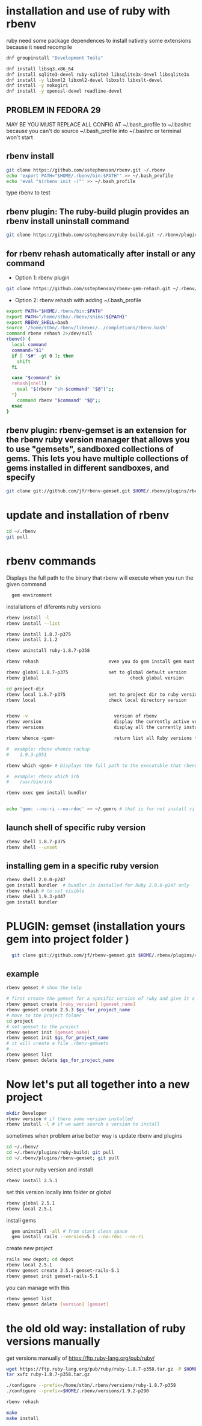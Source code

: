 
# installation and use of ruby with rbenv

ruby need some package dependences to install natively some extensions because it need recompile

```bash
dnf groupinstall "Development Tools"

dnf install libsq3.x86_64
dnf install sqlite3-devel ruby-sqlite3 libsqlite3x-devel libsqlite3x
dnf install -y libxml2 libxml2-devel libxslt libxslt-devel
dnf install -y nokogiri
dnf install -y openssl-devel readline-devel
```

## PROBLEM IN FEDORA 29

MAY BE YOU MUST REPLACE ALL CONFIG AT ~/.bash_profile to ~/.bashrc
because  you can't do  source ~/.bash_profile into ~/.bashrc or terminal won't start

## rbenv install

```bash
git clone https://github.com/sstephenson/rbenv.git ~/.rbenv
echo 'export PATH="$HOME/.rbenv/bin:$PATH"' >> ~/.bash_profile
echo 'eval "$(rbenv init -)"' >> ~/.bash_profile
```
type rbenv to test

## rbenv plugin: The ruby-build plugin provides an rbenv install uninstall command

```bash
git clone https://github.com/sstephenson/ruby-build.git ~/.rbenv/plugins/ruby-build
```

## for rbenv rehash automatically after install or any command

- Option 1: rbenv plugin
```bash
git clone https://github.com/sstephenson/rbenv-gem-rehash.git ~/.rbenv/plugins/rbenv-gem-rehash
```

- Option 2: rbenv rehash with adding ~/.bash_profile
```bash
export PATH="$HOME/.rbenv/bin:$PATH"
export PATH="/home/stbn/.rbenv/shims:${PATH}"
export RBENV_SHELL=bash
source '/home/stbn/.rbenv/libexec/../completions/rbenv.bash'
command rbenv rehash 2>/dev/null
rbenv() {
  local command
  command="$1"
  if [ "$#" -gt 0 ]; then
    shift
  fi

  case "$command" in
  rehash|shell)
    eval "$(rbenv "sh-$command" "$@")";;
  *)
    command rbenv "$command" "$@";;
  esac
}
```

## rbenv plugin: rbenv-gemset is an extension for the rbenv ruby version manager that allows you to use "gemsets", sandboxed collections of gems. This lets you have multiple collections of gems installed in different sandboxes, and specify

```bash
git clone git://github.com/jf/rbenv-gemset.git $HOME/.rbenv/plugins/rbenv-gemset
```





# update and installation of rbenv

```bash
cd ~/.rbenv
git pull
```

# rbenv commands

Displays the full path to the binary that rbenv will execute when you run the given command

```bash
  gem environment
```

installations of diferents ruby versions

```bash
rbenv install -l
rbenv install --list

rbenv install 1.8.7-p375
rbenv install 2.1.2

rbenv uninstall ruby-1.8.7-p358

rbenv rehash                          even you do gem install gem must run this command

rbenv global 1.8.7-p375               set to global default version
rbenv global				                  check global version

cd project-dir                        
rbenv local 1.8.7-p375                set to project dir to ruby version by .rbenv dir
rbenv local                           check local directory version


rbenv -v                                version of rbenv
rbenv version                           display the currently active version of ruby
rbenv versions                          display all the currently installed versions of ruby

rbenv whence <gem>                      return list all Ruby versions that contain the given executable

#  example: rbenv whence rackup
#    1.9.3-p551

rbenv which <gem> # Displays the full path to the executable that rbenv will invoke when you run the given command.

#  example: rbenv which irb
#    /usr/bin/irb

rbenv exec gem install bundler


echo 'gem: --no-ri --no-rdoc' >> ~/.gemrc # that is for not install ri and rdoc
```




## launch shell of specific ruby version

```bash
rbenv shell 1.8.7-p375
rbenv shell --unset
```

## installing gem in a specific ruby version

```bash
rbenv shell 2.0.0-p247
gem install bundler  # bundler is installed for Ruby 2.0.0-p247 only
rbenv rehash # to set visible
rbenv shell 1.9.3-p447
gem install bundler
```


# PLUGIN: gemset (installation yours gem into project folder )

```bash
  git clone git://github.com/jf/rbenv-gemset.git $HOME/.rbenv/plugins/rbenv-gemset
```

## example

```bash
rbenv gemset # show the help

# first create the gemset for a specific version of ruby and give it a name
rbenv gemset create [ruby_version] [gemset_name]
rbenv gemset create 2.5.3 $gs_for_project_name
# move to the project folder
cd project
# set gemset to the project
rbenv gemset init [gemset_name]
rbenv gemset init $gs_for_project_name
# it will create a file .rbenv-gemsets
# ...
rbenv gemset list
rbenv gemset delete $gs_for_project_name
```







# Now let's put all together into a new project

```bash
mkdir Developer
rbenv version # if there some version installed
rbenv install -l # if we want search a version to install
```

sometimes when problem arise better way is update rbenv and plugins

```bash
cd ~/.rbenv/
cd ~/.rbenv/plugins/ruby-build; git pull
cd ~/.rbenv/plugins/rbenv-gemset; git pull
```

select your ruby version and install

```bash
rbenv install 2.5.1
```

set this version locally into folder or global

```bash
rbenv global 2.5.1
rbenv local 2.5.1
```

install gems

```bash
  gem uninstall -all # from start clean space
  gem install rails --version=5.1 --no-rdoc --no-ri
```

create new project

```bash
rails new depot; cd depot
rbenv local 2.5.1
rbenv gemset create 2.5.1 gemset-rails-5.1
rbenv gemset init gemset-rails-5.1
```

you can manage with this

```bash
rbenv gemset list
rbenv gemset delete [version] [gemset]
```






# the old old way: installation of ruby versions manually

get versions manually of https://ftp.ruby-lang.org/pub/ruby/

```bash
wget https://ftp.ruby-lang.org/pub/ruby/ruby-1.8.7-p358.tar.gz -P $HOME/.rbenv/versions/
tar xvfz ruby-1.8.7-p358.tar.gz

./configure --prefix=/home/stbn/.rbenv/versions/ruby-1.8.7-p358
./configure --prefix=$HOME/.rbenv/versions/1.9.2-p290

rbenv rehash

make
make install
```
